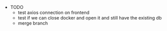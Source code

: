 - TODO
  - test axios connection on frontend
  - test if we can close docker and open it and still have the existing db
  - merge branch